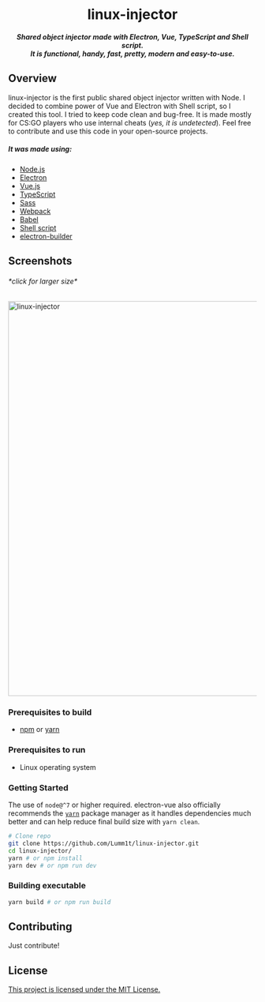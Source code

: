 <div align="center">
  <h1>linux-injector</h1>

  <h5>
    Shared object injector made with Electron, Vue, TypeScript and Shell script.
    <br />
    It is functional, handy, fast, pretty, modern and easy-to-use.
  </h5>
</div>

## Overview

linux-injector is the first public shared object injector written with Node. I decided to combine power of Vue and Electron with Shell script, so I created this tool. I tried to keep code clean and bug-free. It is made mostly for CS:GO players who use internal cheats (_yes, it is undetected_). Feel free to contribute and use this code in your open-source projects.

##### It was made using:

- [Node.js](https://nodejs.org/en/)
- [Electron](https://electronjs.org/)
- [Vue.js](https://vuejs.org/)
- [TypeScript](https://www.typescriptlang.org/)
- [Sass](https://sass-lang.com/)
- [Webpack](https://webpack.js.org/)
- [Babel](https://babeljs.io/)
- [Shell script](https://www.shellscript.sh/)
- [electron-builder](https://github.com/electron-userland/electron-builder)

## Screenshots

###### \*click for larger size\*

[<img width="800" src="https://i.imgur.com/XCmLq0k.png" alt="linux-injector">](https://i.imgur.com/XCmLq0k.png)

### Prerequisites to build

- [npm](https://www.npmjs.com/) or [yarn](https://yarnpkg.com/lang/en/)

### Prerequisites to run

- Linux operating system

### Getting Started

The use of `node@^7` or higher required. electron-vue also officially recommends the [`yarn`](https://yarnpkg.org) package manager as it handles dependencies much better and can help reduce final build size with `yarn clean`.

```bash
# Clone repo
git clone https://github.com/Lumm1t/linux-injector.git
cd linux-injector/
yarn # or npm install
yarn dev # or npm run dev
```

### Building executable

```bash
yarn build # or npm run build
```

## Contributing

Just contribute!

## License

[This project is licensed under the MIT License.](https://choosealicense.com/licenses/mit/)
